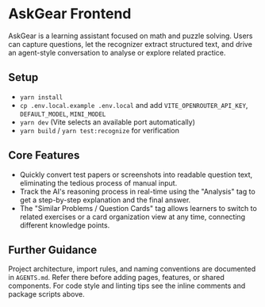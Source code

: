 # AskGear Frontend

AskGear is a learning assistant focused on math and puzzle solving. Users can capture questions, let the recognizer extract structured text, and drive an agent-style conversation to analyse or explore related practice.

## Setup

- `yarn install`  
- `cp .env.local.example .env.local` and add `VITE_OPENROUTER_API_KEY`, `DEFAULT_MODEL`, `MINI_MODEL`  
- `yarn dev` (Vite selects an available port automatically)  
- `yarn build` / `yarn test:recognize` for verification

## Core Features

- Quickly convert test papers or screenshots into readable question text, eliminating the tedious process of manual input.
- Track the AI's reasoning process in real-time using the "Analysis" tag to get a step-by-step explanation and the final answer.
- The "Similar Problems / Question Cards" tag allows learners to switch to related exercises or a card organization view at any time, connecting different knowledge points.

## Further Guidance

Project architecture, import rules, and naming conventions are documented in `AGENTS.md`. Refer there before adding pages, features, or shared components. For code style and linting tips see the inline comments and package scripts above.
